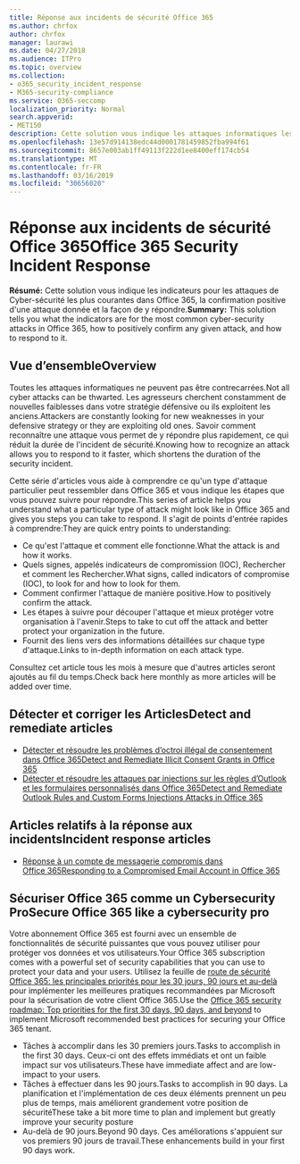 ```yaml
---
title: Réponse aux incidents de sécurité Office 365
ms.author: chrfox
author: chrfox
manager: laurawi
ms.date: 04/27/2018
ms.audience: ITPro
ms.topic: overview
ms.collection:
- o365_security_incident_response
- M365-security-compliance
ms.service: O365-seccomp
localization_priority: Normal
search.appverid:
- MET150
description: Cette solution vous indique les attaques informatiques les plus courantes pouvant ressembler à Office 365 et comment y répondre.
ms.openlocfilehash: 13e57d914138edc44d0001781459852fba994f61
ms.sourcegitcommit: 8657e003ab1ff49113f222d1ee8400eff174cb54
ms.translationtype: MT
ms.contentlocale: fr-FR
ms.lasthandoff: 03/16/2019
ms.locfileid: "30656020"
---
```

# <a name="office-365-security-incident-response"></a><span data-ttu-id="1820f-103">Réponse aux incidents de sécurité Office 365</span><span class="sxs-lookup"><span data-stu-id="1820f-103">Office 365 Security Incident Response</span></span>

 <span data-ttu-id="1820f-104">**Résumé:** Cette solution vous indique les indicateurs pour les attaques de Cyber-sécurité les plus courantes dans Office 365, la confirmation positive d'une attaque donnée et la façon de y répondre.</span><span class="sxs-lookup"><span data-stu-id="1820f-104">**Summary:** This solution tells you what the indicators are for the most common cyber-security attacks in Office 365, how to positively confirm any given attack, and how to respond to it.</span></span>
  
## <a name="overview"></a><span data-ttu-id="1820f-105">Vue d’ensemble</span><span class="sxs-lookup"><span data-stu-id="1820f-105">Overview</span></span>
<span data-ttu-id="1820f-106">Toutes les attaques informatiques ne peuvent pas être contrecarrées.</span><span class="sxs-lookup"><span data-stu-id="1820f-106">Not all cyber attacks can be thwarted.</span></span> <span data-ttu-id="1820f-107">Les agresseurs cherchent constamment de nouvelles faiblesses dans votre stratégie défensive ou ils exploitent les anciens.</span><span class="sxs-lookup"><span data-stu-id="1820f-107">Attackers are constantly looking for new weaknesses in your defensive strategy or they are exploiting old ones.</span></span> <span data-ttu-id="1820f-108">Savoir comment reconnaître une attaque vous permet de y répondre plus rapidement, ce qui réduit la durée de l'incident de sécurité.</span><span class="sxs-lookup"><span data-stu-id="1820f-108">Knowing how to recognize an attack allows you to respond to it faster, which shortens the duration of the security incident.</span></span>

<span data-ttu-id="1820f-109">Cette série d'articles vous aide à comprendre ce qu'un type d'attaque particulier peut ressembler dans Office 365 et vous indique les étapes que vous pouvez suivre pour répondre.</span><span class="sxs-lookup"><span data-stu-id="1820f-109">This series of article helps you understand what a particular type of attack might look like in Office 365 and gives you steps you can take to respond.</span></span> <span data-ttu-id="1820f-110">Il s'agit de points d'entrée rapides à comprendre:</span><span class="sxs-lookup"><span data-stu-id="1820f-110">They are quick entry points to understanding:</span></span>
 
- <span data-ttu-id="1820f-111">Ce qu'est l'attaque et comment elle fonctionne.</span><span class="sxs-lookup"><span data-stu-id="1820f-111">What the attack is and how it works.</span></span>
- <span data-ttu-id="1820f-112">Quels signes, appelés indicateurs de compromission (IOC), Rechercher et comment les Rechercher.</span><span class="sxs-lookup"><span data-stu-id="1820f-112">What signs, called indicators of compromise (IOC), to look for and how to look for them.</span></span>
- <span data-ttu-id="1820f-113">Comment confirmer l'attaque de manière positive.</span><span class="sxs-lookup"><span data-stu-id="1820f-113">How to positively confirm the attack.</span></span>
- <span data-ttu-id="1820f-114">Les étapes à suivre pour découper l'attaque et mieux protéger votre organisation à l'avenir.</span><span class="sxs-lookup"><span data-stu-id="1820f-114">Steps to take to cut off the attack and better protect your organization in the future.</span></span>
- <span data-ttu-id="1820f-115">Fournit des liens vers des informations détaillées sur chaque type d'attaque.</span><span class="sxs-lookup"><span data-stu-id="1820f-115">Links to in-depth information on each attack type.</span></span>

<span data-ttu-id="1820f-116">Consultez cet article tous les mois à mesure que d'autres articles seront ajoutés au fil du temps.</span><span class="sxs-lookup"><span data-stu-id="1820f-116">Check back here monthly as more articles will be added over time.</span></span>

## <a name="detect-and-remediate-articles"></a><span data-ttu-id="1820f-117">Détecter et corriger les Articles</span><span class="sxs-lookup"><span data-stu-id="1820f-117">Detect and remediate articles</span></span>

- [<span data-ttu-id="1820f-118">Détecter et résoudre les problèmes d’octroi illégal de consentement dans Office 365</span><span class="sxs-lookup"><span data-stu-id="1820f-118">Detect and Remediate Illicit Consent Grants in Office 365</span></span>](detect-and-remediate-illicit-consent-grants.md)
- [<span data-ttu-id="1820f-119">Détecter et résoudre les attaques par injections sur les règles d’Outlook et les formulaires personnalisés dans Office 365</span><span class="sxs-lookup"><span data-stu-id="1820f-119">Detect and Remediate Outlook Rules and Custom Forms Injections Attacks in Office 365</span></span>](detect-and-remediate-outlook-rules-forms-attack.md)
 
## <a name="incident-response-articles"></a><span data-ttu-id="1820f-120">Articles relatifs à la réponse aux incidents</span><span class="sxs-lookup"><span data-stu-id="1820f-120">Incident response articles</span></span>

- [<span data-ttu-id="1820f-121">Réponse à un compte de messagerie compromis dans Office 365</span><span class="sxs-lookup"><span data-stu-id="1820f-121">Responding to a Compromised Email Account in Office 365</span></span>](responding-to-a-compromised-email-account.md)

## <a name="secure-office-365-like-a-cybersecurity-pro"></a><span data-ttu-id="1820f-122">Sécuriser Office 365 comme un Cybersecurity Pro</span><span class="sxs-lookup"><span data-stu-id="1820f-122">Secure Office 365 like a cybersecurity pro</span></span>
<span data-ttu-id="1820f-123">Votre abonnement Office 365 est fourni avec un ensemble de fonctionnalités de sécurité puissantes que vous pouvez utiliser pour protéger vos données et vos utilisateurs.</span><span class="sxs-lookup"><span data-stu-id="1820f-123">Your Office 365 subscription comes with a powerful set of security capabilities that you can use to protect your data and your users.</span></span>  <span data-ttu-id="1820f-124">Utilisez la feuille de [route de sécurité Office 365: les principales priorités pour les 30 jours, 90 jours et au-delà](https://support.office.com/article/Office-365-security-roadmap-Top-priorities-for-the-first-30-days-90-days-and-beyond-28c86a1c-e4dd-4aad-a2a6-c768a21cb352) pour implémenter les meilleures pratiques recommandées par Microsoft pour la sécurisation de votre client Office 365.</span><span class="sxs-lookup"><span data-stu-id="1820f-124">Use the [Office 365 security roadmap: Top priorities for the first 30 days, 90 days, and beyond](https://support.office.com/article/Office-365-security-roadmap-Top-priorities-for-the-first-30-days-90-days-and-beyond-28c86a1c-e4dd-4aad-a2a6-c768a21cb352) to implement Microsoft recommended best practices for securing your Office 365 tenant.</span></span>
- <span data-ttu-id="1820f-125">Tâches à accomplir dans les 30 premiers jours.</span><span class="sxs-lookup"><span data-stu-id="1820f-125">Tasks to accomplish in the first 30 days.</span></span>  <span data-ttu-id="1820f-126">Ceux-ci ont des effets immédiats et ont un faible impact sur vos utilisateurs.</span><span class="sxs-lookup"><span data-stu-id="1820f-126">These have immediate affect and are low-impact to your users.</span></span>
- <span data-ttu-id="1820f-127">Tâches à effectuer dans les 90 jours.</span><span class="sxs-lookup"><span data-stu-id="1820f-127">Tasks to accomplish in 90 days.</span></span> <span data-ttu-id="1820f-128">La planification et l'implémentation de ces deux éléments prennent un peu plus de temps, mais améliorent grandement votre position de sécurité</span><span class="sxs-lookup"><span data-stu-id="1820f-128">These take a bit more time to plan and implement but greatly improve your security posture</span></span>
- <span data-ttu-id="1820f-129">Au-delà de 90 jours.</span><span class="sxs-lookup"><span data-stu-id="1820f-129">Beyond 90 days.</span></span> <span data-ttu-id="1820f-130">Ces améliorations s'appuient sur vos premiers 90 jours de travail.</span><span class="sxs-lookup"><span data-stu-id="1820f-130">These enhancements build in your first 90 days work.</span></span>






